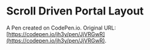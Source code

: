 # Scroll Driven Portal Layout

A Pen created on CodePen.io. Original URL: [https://codepen.io/jh3y/pen/JjVRGwR](https://codepen.io/jh3y/pen/JjVRGwR).

